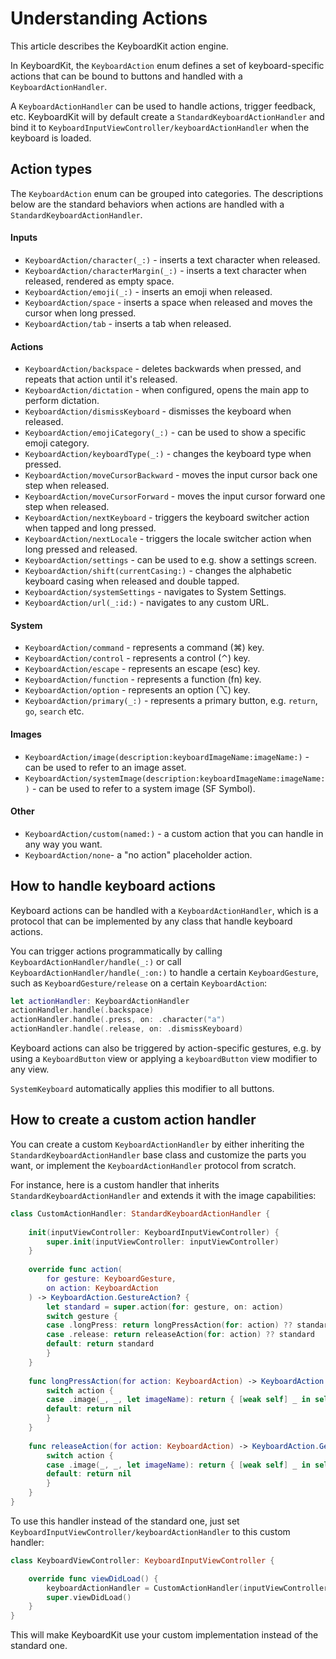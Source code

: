 # Understanding Actions

This article describes the KeyboardKit action engine.

In KeyboardKit, the ``KeyboardAction`` enum defines a set of keyboard-specific actions that can be bound to buttons and handled with a ``KeyboardActionHandler``.

A ``KeyboardActionHandler`` can be used to handle actions, trigger feedback, etc. KeyboardKit will by default create a ``StandardKeyboardActionHandler`` and bind it to ``KeyboardInputViewController/keyboardActionHandler`` when the keyboard is loaded.



## Action types

The ``KeyboardAction`` enum can be grouped into categories. The descriptions below are the standard behaviors when actions are handled with a ``StandardKeyboardActionHandler``.

#### Inputs

* ``KeyboardAction/character(_:)`` - inserts a text character when released.
* ``KeyboardAction/characterMargin(_:)`` - inserts a text character when released, rendered as empty space.
* ``KeyboardAction/emoji(_:)`` - inserts an emoji when released.
* ``KeyboardAction/space`` - inserts a space when released and moves the cursor when long pressed.
* ``KeyboardAction/tab`` - inserts a tab when released.

#### Actions

* ``KeyboardAction/backspace`` - deletes backwards when pressed, and repeats that action until it's released.
* ``KeyboardAction/dictation`` - when configured, opens the main app to perform dictation.
* ``KeyboardAction/dismissKeyboard`` - dismisses the keyboard when released.
* ``KeyboardAction/emojiCategory(_:)`` - can be used to show a specific emoji category.
* ``KeyboardAction/keyboardType(_:)`` - changes the keyboard type when pressed.
* ``KeyboardAction/moveCursorBackward`` - moves the input cursor back one step when released.
* ``KeyboardAction/moveCursorForward`` - moves the input cursor forward one step when released.
* ``KeyboardAction/nextKeyboard`` - triggers the keyboard switcher action when tapped and long pressed.
* ``KeyboardAction/nextLocale`` - triggers the locale switcher action when long pressed and released.
* ``KeyboardAction/settings`` - can be used to e.g. show a settings screen.
* ``KeyboardAction/shift(currentCasing:)`` - changes the alphabetic keyboard casing when released and double tapped.
* ``KeyboardAction/systemSettings`` - navigates to System Settings.
* ``KeyboardAction/url(_:id:)`` - navigates to any custom URL.

#### System

* ``KeyboardAction/command`` - represents a command (⌘) key.
* ``KeyboardAction/control`` - represents a control (⌃) key.
* ``KeyboardAction/escape`` - represents an escape (esc) key.
* ``KeyboardAction/function`` - represents a function (fn) key.
* ``KeyboardAction/option`` - represents an option (⌥) key.
* ``KeyboardAction/primary(_:)`` - represents a primary button, e.g. `return`, `go`, `search` etc.

#### Images

* ``KeyboardAction/image(description:keyboardImageName:imageName:)`` - can be used to refer to an image asset.
* ``KeyboardAction/systemImage(description:keyboardImageName:imageName:)`` - can be used to refer to a system image (SF Symbol).

#### Other

* ``KeyboardAction/custom(named:)`` - a custom action that you can handle in any way you want.
* ``KeyboardAction/none``- a "no action" placeholder action.



## How to handle keyboard actions

Keyboard actions can be handled with a ``KeyboardActionHandler``, which is a protocol that can be implemented by any class that handle keyboard actions. 

You can trigger actions programmatically by calling ``KeyboardActionHandler/handle(_:)`` or call ``KeyboardActionHandler/handle(_:on:)`` to handle a certain ``KeyboardGesture``, such as ``KeyboardGesture/release`` on a certain ``KeyboardAction``:

```swift
let actionHandler: KeyboardActionHandler
actionHandler.handle(.backspace)
actionHandler.handle(.press, on: .character("a")
actionHandler.handle(.release, on: .dismissKeyboard)
```

Keyboard actions can also be triggered by action-specific gestures, e.g. by using a ``KeyboardButton`` view or applying a `keyboardButton` view modifier to any view.

``SystemKeyboard`` automatically applies this modifier to all buttons.



## How to create a custom action handler

You can create a custom ``KeyboardActionHandler`` by either inheriting the ``StandardKeyboardActionHandler`` base class and customize the parts you want, or implement the ``KeyboardActionHandler`` protocol from scratch. 

For instance, here is a custom handler that inherits ``StandardKeyboardActionHandler`` and extends it with the image capabilities:

```swift
class CustomActionHandler: StandardKeyboardActionHandler {
    
    init(inputViewController: KeyboardInputViewController) {
        super.init(inputViewController: inputViewController)
    }
    
    override func action(
        for gesture: KeyboardGesture, 
        on action: KeyboardAction
    ) -> KeyboardAction.GestureAction? {
        let standard = super.action(for: gesture, on: action)
        switch gesture {
        case .longPress: return longPressAction(for: action) ?? standard
        case .release: return releaseAction(for: action) ?? standard
        default: return standard
        }
    }
    
    func longPressAction(for action: KeyboardAction) -> KeyboardAction.GestureAction? {
        switch action {
        case .image(_, _, let imageName): return { [weak self] _ in self?.saveImage(named: imageName) }
        default: return nil
        }
    }
    
    func releaseAction(for action: KeyboardAction) -> KeyboardAction.GestureAction? {
        switch action {
        case .image(_, _, let imageName): return { [weak self] _ in self?.copyImage(named: imageName) }
        default: return nil
        }
    }
}
```

To use this handler instead of the standard one, just set ``KeyboardInputViewController/keyboardActionHandler`` to this custom handler:

```swift
class KeyboardViewController: KeyboardInputViewController {

    override func viewDidLoad() {
        keyboardActionHandler = CustomActionHandler(inputViewController: self)
        super.viewDidLoad()
    }
}
```

This will make KeyboardKit use your custom implementation instead of the standard one.

